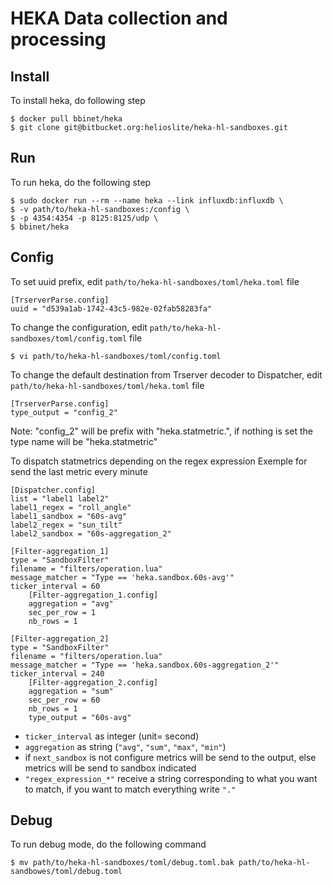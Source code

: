 HEKA Data collection and processing
===================================

Install
------------

To install heka, do following step

    $ docker pull bbinet/heka
    $ git clone git@bitbucket.org:helioslite/heka-hl-sandboxes.git

Run
---

To run heka, do the following step

    $ sudo docker run --rm --name heka --link influxdb:influxdb \
    $ -v path/to/heka-hl-sandboxes:/config \
    $ -p 4354:4354 -p 8125:8125/udp \
    $ bbinet/heka

Config
------

To set uuid prefix, edit `path/to/heka-hl-sandboxes/toml/heka.toml` file

    [TrserverParse.config]
    uuid = "d539a1ab-1742-43c5-982e-02fab58283fa"

To change the configuration, edit `path/to/heka-hl-sandboxes/toml/config.toml` file

    $ vi path/to/heka-hl-sandboxes/toml/config.toml

To change the default destination from Trserver decoder to Dispatcher, edit `path/to/heka-hl-sandboxes/toml/heka.toml` file

    [TrserverParse.config]
    type_output = "config_2"

Note: "config_2" will be prefix with "heka.statmetric.", if nothing is set the type name will be "heka.statmetric"

To dispatch statmetrics depending on the regex expression
Exemple for send the last metric every minute

    [Dispatcher.config]
    list = "label1 label2"
    label1_regex = "roll_angle"
    label1_sandbox = "60s-avg"
    label2_regex = "sun_tilt"
    label2_sandbox = "60s-aggregation_2"

    [Filter-aggregation_1]
    type = "SandboxFilter"
    filename = "filters/operation.lua"
    message_matcher = "Type == 'heka.sandbox.60s-avg'"
    ticker_interval = 60
        [Filter-aggregation_1.config]
        aggregation = "avg"
        sec_per_row = 1
        nb_rows = 1

    [Filter-aggregation_2]
    type = "SandboxFilter"
    filename = "filters/operation.lua"
    message_matcher = "Type == 'heka.sandbox.60s-aggregation_2'"
    ticker_interval = 240
        [Filter-aggregation_2.config]
        aggregation = "sum"
        sec_per_row = 60
        nb_rows = 1
        type_output = "60s-avg"

* `ticker_interval` as integer (unit= second)
* `aggregation` as string (`"avg"`, `"sum"`, `"max"`, `"min"`)
* if `next_sandbox` is not configure metrics will be send to the output, else metrics will be send to sandbox indicated
* `"regex_expression_*"` receive a string corresponding to what you want to match, if you want to match everything write `"."`

Debug
-----

To run debug mode, do the following command

    $ mv path/to/heka-hl-sandboxes/toml/debug.toml.bak path/to/heka-hl-sandbowes/toml/debug.toml
